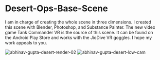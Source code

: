 # Desert-Ops-Base-Scene

I am in charge of creating the whole scene in three dimensions. I created this scene with Blender, Photoshop, and Substance Painter. The new video game Tank Commander VR is the source of this scene. It can be found on the Android Play Store and works with the JioDive VR goggles. I hope my work appeals to you.

![abhinav-gupta-desert-render-02](https://github.com/abhistorm/Desert-Ops-Base-Scene/assets/74293846/6bf1fd87-1658-4fdc-949e-738c1c3623d9)
![abhinav-gupta-desert-low-cam](https://github.com/abhistorm/Desert-Ops-Base-Scene/assets/74293846/de42e5c8-8c9b-4d14-aa21-e36fd4079eb5)
